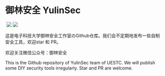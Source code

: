 # 御林安全 YulinSec
![]()
![](https://img.shields.io/badge/Star-118-blue)
![](https://img.shields.io/badge/Repo-6-green)

这是电子科技大学御林安全工作室のGithub仓库。我们会不定期地发布一些自制安全工具，欢迎star 和 PR。

欢迎关注微信公众号：御林安全

This is the Github repository of YulinSec team of UESTC. We will publish some DIY security tools irregularly. Star and PR are welcome.

